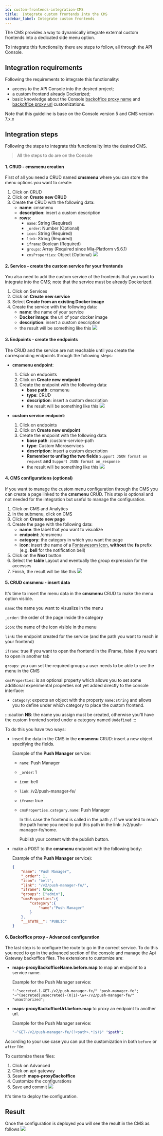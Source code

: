 ```yaml
---
id: custom-frontends-integration-CMS
title:  Integrate custom frontends into the CMS
sidebar_label: Integrate custom frontends
---
```

The CMS provides a way to dynamically integrate external custom frontends into a dedicated side menu option.

To integrate this functionality there are steps to follow, all through the API Console.

## Integration requirements

Following the requirements to integrate this  functionality:

* access to the API Console into the desired project;
* a custom frontend already Dockerized;
* basic knowledge about the Console [backoffice proxy name](../development_suite/api-console/advanced-section/api-gateway/config-map#request-from-the-frontend) and [backoffice proxy url](../development_suite/api-console/advanced-section/api-gateway/config-map#how-to-forward-a-request-to-another-url) customizations.

Note that this guideline is base on the Console version 5 and CMS version 7.x.x

## Integration steps

Following the steps to integrate this functionality into the desired CMS.

> All the steps to do are on the Console

#### 1. CRUD - __cmsmenu__ creation

First of all you need a CRUD named __cmsmenu__ where you can store the menu options you want to create:

 1. Click on CRUD
 2. Click on __Create new CRUD__
 3. Create the CRUD with the following data:
    * **name**: cmsmenu
    * **description**: insert a custom description
    * **rows**:
      * `name`: String (Required)
      * `_order`: Number (Optional)
      * `icon`: String (Required)
      * `link`: String (Required)
      * `iframe`: Boolean (Required)
      * `groups`: Array (Required since Mia-Platform v5.6.1)  
      * `cmsProperties`: Object (Optional)
     ![](img/cmsmenu_CRUD_creation.png)

#### 2. Service - create the custom service for your frontends

You also need to add the custom service of the frontends that you want to integrate into the CMS; note that
the service must be already Dockerized.

 1. Click on Services
 2. Click on __Create new service__
 3. Select __Create from an existing Docker image__
 4. Create the service with the following data:
    * **name**: the name of your service
    * **Docker image**: the url of your docker image
    * **description**: insert a custom description
    * the result will be something like this ![](img/create_service.png)

#### 3. Endpoints - create the endpoints

The CRUD and the service are not reachable until you create the corresponding endpoints through the
following steps:

* **cmsmenu endpoint**:
    1. Click on endpoints
    2. Click on __Create new endpoint__
    3. Create the endpoint with the following data:
        * **base path**: cmsmenu
        * **type**: CRUD
        * **description**: insert a custom description
        * the result will be something like this ![](img/crud_endpoint.png)

* **custom service endpoint**:
    1. Click on endpoints
    2. Click on __Create new endpoint__
    3. Create the endpoint with the following data:
        * **base path**: /custom-service-path
        * **type**: Custom Microservices
        * **description**: insert a custom description
        * **Remember to unflag the two fields** `Support JSON format on request` **and** `Support JSON format on response`
        * the result will be something like this ![](img/custom_service_endpoint.png)

#### 4. CMS configurations (optional)

If you want to manage the custom menu configuration through the CMS you can create a page linked to the __cmsmenu__ CRUD.
This step is optional and not needed for the integration but useful to manage the configuration.

 1. Click on CMS and Analytics
 2. In the submenu, click on CMS
 3. Click on __Create new page__
 4. Create the page with the following data:
    * **name**: the label that you want to visualize
    * **endpoint**: /cmsmenu
    * **category**: the category in which you want the page
    * **icon**: insert the name of a [Fontawesom Icon](https://fontawesome.com/), **without** the __fa__ prefix (e.g. __bell__ for the notification bell)
 5. Click on the __Next__ button
 6. Select the __table__ Layout and eventually the group expression for the accesses
 7. Finish, the result will be like this ![](img/CMS_service.png)

#### 5. CRUD __cmsmenu__ - insert data

It's time to insert the menu data in the __cmsmenu__ CRUD to make the menu option visible.

`name`: the name you want to visualize in the menu

`_order`: the order of the page inside the category

`icon`: the name of the icon visible in the menu

`link`: the endpoint created for the service (and the path you want to reach in your frontend)

`iframe`: true if you want to open the frontend in the iFrame, false if you want to open in another tab

`groups`: you can set the required groups a user needs to be able to see the menu in the CMS

`cmsProperties`: is an optional property which allows you to set some additional experimental properties not yet added directly to the console interface:

- `category`: expects an object with the property `name:string` and allows you to define under which category to place the custom frontend.
    
:::caution
**NB**: the name you assign must be created, otherwise you'll have the custom frontend sorted under a category named `Undefined`
:::

To do this you have two ways:

* insert the data in the CMS in the __cmsmenu__ CRUD: insert a new object specifying the fields.

    Example of the __Push Manager__ service:

  - `name`: Push Manager
  - `_order`: 1
  - `icon`: bell
  - `link`: /v2/push-manager-fe/
  - `iframe`: true
  - `cmsProperties.category.name`: Push Manager

    In this case the frontend is called in the path `/`. If we wanted to reach the path home you need to put this path
    in the link: /v2/push-manager-fe/home.

    Publish your content  with the publish button.

* make a POST to the __cmsmenu__ endpoint with the following body:

    Example of the __Push Manager__ service):

    ```json
    {
        "name": "Push Manager",
        "_order": 1,
        "icon": "bell",
        "link": "/v2/push-manager-fe/",
        "iframe": true,
        "groups": ["admin"],
        "cmsProperties":{
            "category":{
                "name":"Push Manager"
            }
        },
        "__STATE__": "PUBLIC"
    }
    ```

#### 6. Backoffice proxy - Advanced configuration

The last step is to configure the route to go in the correct service. To do this you need to go in the advanced section
of the console and manage the Api Gateway backoffice files.
The extensions to customize are:

* __maps-proxyBackofficeName.before.map__ to map an endpoint to a service name.

    Example for the Push Manager service:

    ```
    "~^secreted-1-GET-/v2/push-manager-fe/" "push-manager-fe";
    "~^(secreted|unsecreted)-(0|1)-\w+-/v2/push-manager-fe/" "unauthorized";
    ```

* __maps-proxyBackofficeUrl.before.map__ to proxy an endpoint to another url.

    Example for the Push Manager service:

    ```bash
    "~^GET-/v2/push-manager-fe/(?<path>.*|$)$" "$path";
    ```

 According to your use case you can put the customization in both `before` or `after` file.

To customize these files:

 1. Click on Advanced
 2. Click on api-gateway
 3. Search __maps-proxyBackoffice__
 4. Customize the configurations
 5. Save and commit ![](img/customize_extensions.png)

 It's time to deploy the configuration.

## Result

Once the configuration is deployed you will see the result in the CMS as follows ![](img/CMS_service_menu.png)
